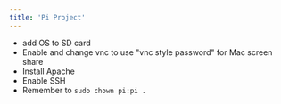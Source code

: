 ```yaml
---
title: 'Pi Project'
---
```


- add OS to SD card
- Enable and change vnc to use "vnc style password" for Mac screen share
- Install Apache
- Enable SSH
- Remember to `sudo chown pi:pi .`